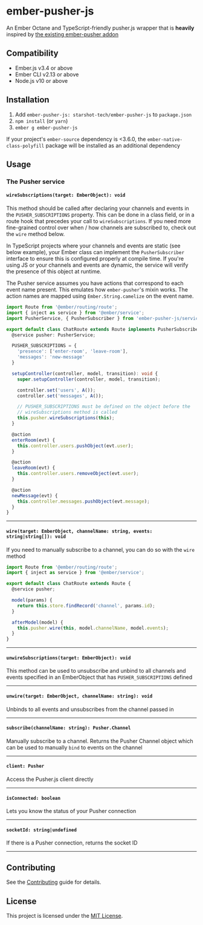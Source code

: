 ember-pusher-js
==============================================================================

An Ember Octane and TypeScript-friendly pusher.js wrapper that is **heavily** inspired by [the existing ember-pusher addon](https://github.com/jamiebikies/ember-pusher)

Compatibility
------------------------------------------------------------------------------

* Ember.js v3.4 or above
* Ember CLI v2.13 or above
* Node.js v10 or above


Installation
------------------------------------------------------------------------------

1. Add `ember-pusher-js: starshot-tech/ember-pusher-js` to `package.json`
2. `npm install` (or `yarn`)
3. `ember g ember-pusher-js`


If your project's `ember-source` dependency is <3.6.0, the `ember-native-class-polyfill` package will be installed as an additional dependency

Usage
------------------------------------------------------------------------------

### The Pusher service

#### `wireSubscriptions(target: EmberObject): void`

This method should be called after declaring your channels and events in the `PUSHER_SUBSCRIPTIONS` property. This can be done in a class field, or in a route hook that precedes your call to `wireSubscriptions`. If you need more fine-grained control over when / how channels are subscribed to, check out the `wire` method below.

In TypeScript projects where your channels and events are static (see below example), your Ember class can implement the `PusherSubscriber` interface to ensure this is configured properly at compile time. If you're using JS or your channels and events are dynamic, the service will verify the presence of this object at runtime.

The Pusher service assumes you have actions that correspond to each event name present. This emulates how `ember-pusher`'s mixin works. The action names are mapped using `Ember.String.camelize` on the event name.

```typescript
import Route from '@ember/routing/route';
import { inject as service } from '@ember/service';
import PusherService, { PusherSubscriber } from 'ember-pusher-js/services/pusher';

export default class ChatRoute extends Route implements PusherSubscriber {
  @service pusher: PusherService;

  PUSHER_SUBSCRIPTIONS = {
    'presence': ['enter-room', 'leave-room'],
    'messages': 'new-message'
  }

  setupController(controller, model, transition): void {
    super.setupController(controller, model, transition);

    controller.set('users', A());
    controller.set('messages', A());

    // PUSHER_SUBSCRIPTIONS must be defined on the object before the
    // wireSubscriptions method is called
    this.pusher.wireSubscriptions(this);
  }

  @action
  enterRoom(evt) {
    this.controller.users.pushObject(evt.user);
  }

  @action
  leaveRoom(evt) {
    this.controller.users.removeObject(evt.user);
  }

  @action
  newMessage(evt) {
    this.controller.messages.pushObject(evt.message);
  }
}
```

---

#### `wire(target: EmberObject, channelName: string, events: string|string[]): void`

If you need to manually subscribe to a channel, you can do so with the `wire` method

```javascript
import Route from '@ember/routing/route';
import { inject as service } from '@ember/service';

export default class ChatRoute extends Route {
  @service pusher;

  model(params) {
    return this.store.findRecord('channel', params.id);
  }

  afterModel(model) {
    this.pusher.wire(this, model.channelName, model.events);
  }
}
```

---

#### `unwireSubscriptions(target: EmberObject): void`

This method can be used to unsubscribe and unbind to all channels and events specified in an EmberObject that has `PUSHER_SUBSCRIPTIONS` defined

---

#### `unwire(target: EmberObject, channelName: string): void`

Unbinds to all events and unsubscribes from the channel passed in

---

#### `subscribe(channelName: string): Pusher.Channel`

Manually subscribe to a channel. Returns the Pusher Channel object which can be used to manually `bind` to events on the channel

---

#### `client: Pusher`

Access the Pusher.js client directly

---

#### `isConnected: boolean`

Lets you know the status of your Pusher connection

---

#### `socketId: string|undefined`

If there is a Pusher connection, returns the socket ID

---

Contributing
------------------------------------------------------------------------------

See the [Contributing](CONTRIBUTING.md) guide for details.


License
------------------------------------------------------------------------------

This project is licensed under the [MIT License](LICENSE.md).
